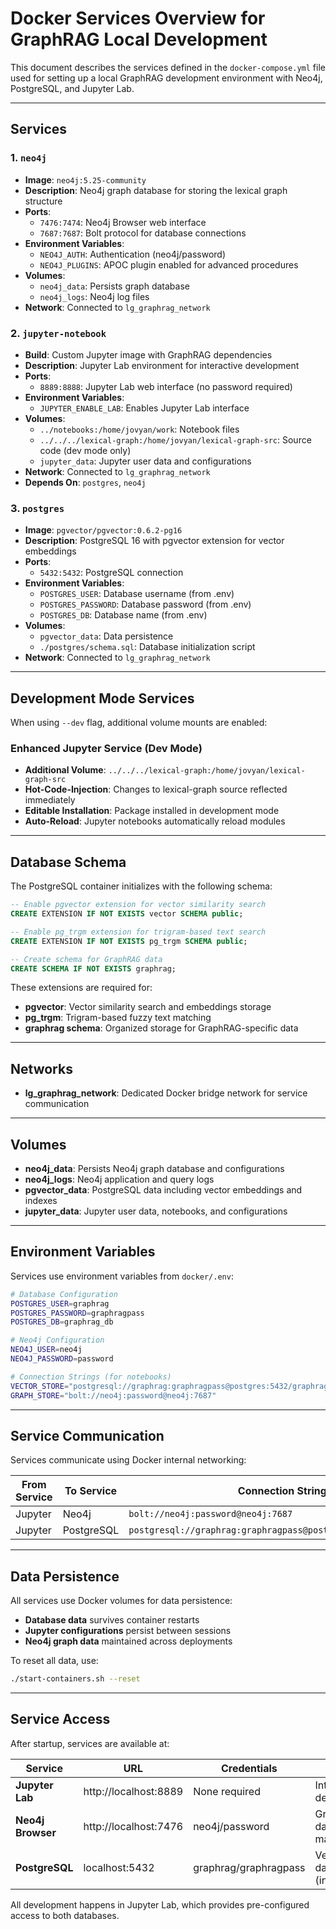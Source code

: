 # Docker Services Overview for GraphRAG Local Development

This document describes the services defined in the `docker-compose.yml` file used for setting up a local GraphRAG development environment with Neo4j, PostgreSQL, and Jupyter Lab.

---

## Services

### 1. `neo4j`
- **Image**: `neo4j:5.25-community`
- **Description**: Neo4j graph database for storing the lexical graph structure
- **Ports**:
  - `7476:7474`: Neo4j Browser web interface
  - `7687:7687`: Bolt protocol for database connections
- **Environment Variables**:
  - `NEO4J_AUTH`: Authentication (neo4j/password)
  - `NEO4J_PLUGINS`: APOC plugin enabled for advanced procedures
- **Volumes**:
  - `neo4j_data`: Persists graph database
  - `neo4j_logs`: Neo4j log files
- **Network**: Connected to `lg_graphrag_network`

### 2. `jupyter-notebook`
- **Build**: Custom Jupyter image with GraphRAG dependencies
- **Description**: Jupyter Lab environment for interactive development
- **Ports**:
  - `8889:8888`: Jupyter Lab web interface (no password required)
- **Environment Variables**:
  - `JUPYTER_ENABLE_LAB`: Enables Jupyter Lab interface
- **Volumes**:
  - `../notebooks:/home/jovyan/work`: Notebook files
  - `../../../lexical-graph:/home/jovyan/lexical-graph-src`: Source code (dev mode only)
  - `jupyter_data`: Jupyter user data and configurations
- **Network**: Connected to `lg_graphrag_network`
- **Depends On**: `postgres`, `neo4j`

### 3. `postgres`
- **Image**: `pgvector/pgvector:0.6.2-pg16`
- **Description**: PostgreSQL 16 with pgvector extension for vector embeddings
- **Ports**:
  - `5432:5432`: PostgreSQL connection
- **Environment Variables**:
  - `POSTGRES_USER`: Database username (from .env)
  - `POSTGRES_PASSWORD`: Database password (from .env)
  - `POSTGRES_DB`: Database name (from .env)
- **Volumes**:
  - `pgvector_data`: Data persistence
  - `./postgres/schema.sql`: Database initialization script
- **Network**: Connected to `lg_graphrag_network`

---

## Development Mode Services

When using `--dev` flag, additional volume mounts are enabled:

### Enhanced Jupyter Service (Dev Mode)
- **Additional Volume**: `../../../lexical-graph:/home/jovyan/lexical-graph-src`
- **Hot-Code-Injection**: Changes to lexical-graph source reflected immediately
- **Editable Installation**: Package installed in development mode
- **Auto-Reload**: Jupyter notebooks automatically reload modules

---

## Database Schema

The PostgreSQL container initializes with the following schema:

```sql
-- Enable pgvector extension for vector similarity search
CREATE EXTENSION IF NOT EXISTS vector SCHEMA public;

-- Enable pg_trgm extension for trigram-based text search
CREATE EXTENSION IF NOT EXISTS pg_trgm SCHEMA public;

-- Create schema for GraphRAG data
CREATE SCHEMA IF NOT EXISTS graphrag;
```

These extensions are required for:
- **pgvector**: Vector similarity search and embeddings storage
- **pg_trgm**: Trigram-based fuzzy text matching
- **graphrag schema**: Organized storage for GraphRAG-specific data

---

## Networks

- **lg_graphrag_network**: Dedicated Docker bridge network for service communication

---

## Volumes

- **neo4j_data**: Persists Neo4j graph database and configurations
- **neo4j_logs**: Neo4j application and query logs
- **pgvector_data**: PostgreSQL data including vector embeddings and indexes
- **jupyter_data**: Jupyter user data, notebooks, and configurations

---

## Environment Variables

Services use environment variables from `docker/.env`:

```bash
# Database Configuration
POSTGRES_USER=graphrag
POSTGRES_PASSWORD=graphragpass
POSTGRES_DB=graphrag_db

# Neo4j Configuration
NEO4J_USER=neo4j
NEO4J_PASSWORD=password

# Connection Strings (for notebooks)
VECTOR_STORE="postgresql://graphrag:graphragpass@postgres:5432/graphrag_db"
GRAPH_STORE="bolt://neo4j:password@neo4j:7687"
```

---

## Service Communication

Services communicate using Docker internal networking:

| From Service | To Service | Connection String |
|--------------|------------|-------------------|
| Jupyter | Neo4j | `bolt://neo4j:password@neo4j:7687` |
| Jupyter | PostgreSQL | `postgresql://graphrag:graphragpass@postgres:5432/graphrag_db` |

---

## Data Persistence

All services use Docker volumes for data persistence:

- **Database data** survives container restarts
- **Jupyter configurations** persist between sessions
- **Neo4j graph data** maintained across deployments

To reset all data, use:
```bash
./start-containers.sh --reset
```

---

## Service Access

After startup, services are available at:

| Service | URL | Credentials | Purpose |
|---------|-----|-------------|---------|
| **Jupyter Lab** | http://localhost:8889 | None required | Interactive development |
| **Neo4j Browser** | http://localhost:7476 | neo4j/password | Graph database management |
| **PostgreSQL** | localhost:5432 | graphrag/graphragpass | Vector database (internal) |

All development happens in Jupyter Lab, which provides pre-configured access to both databases.
